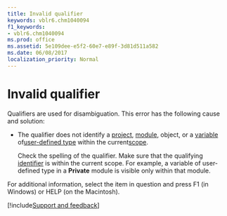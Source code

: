 ```yaml
---
title: Invalid qualifier
keywords: vblr6.chm1040094
f1_keywords:
- vblr6.chm1040094
ms.prod: office
ms.assetid: 5e109dee-e5f2-60e7-e89f-3d81d511a582
ms.date: 06/08/2017
localization_priority: Normal
---
```



# Invalid qualifier

Qualifiers are used for disambiguation. This error has the following cause and solution:



- The qualifier does not identify a [project](../../Glossary/vbe-glossary.md#project), [module](../../Glossary/vbe-glossary.md#module), object, or a [variable](../../Glossary/vbe-glossary.md#variable) of[user-defined type](../../Glossary/vbe-glossary.md#user-defined-type) within the current[scope](../../Glossary/vbe-glossary.md#scope).
    
    Check the spelling of the qualifier. Make sure that the qualifying [identifier](../../Glossary/vbe-glossary.md#identifier) is within the current scope. For example, a variable of user-defined type in a **Private** module is visible only within that module.
    

For additional information, select the item in question and press F1 (in Windows) or HELP (on the Macintosh).

[!include[Support and feedback](~/includes/feedback-boilerplate.md)]
